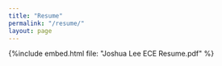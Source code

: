 ```yaml
---
title: "Resume"
permalink: "/resume/"
layout: page
---
```


{%include embed.html file: "Joshua Lee ECE Resume.pdf" %}
